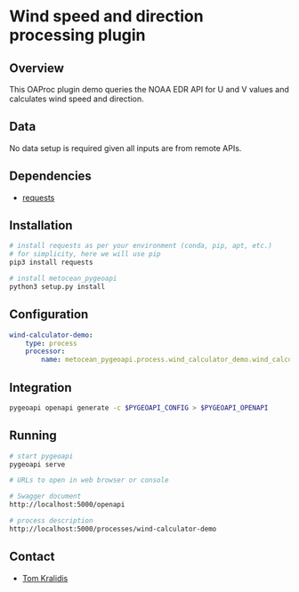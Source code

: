 # Wind speed and direction processing plugin

## Overview

This OAProc plugin demo queries the NOAA EDR API for U and V values and
calculates wind speed and direction.

## Data

No data setup is required given all inputs are from remote APIs.

## Dependencies

* [requests](https://requests.readthedocs.io)

## Installation

```bash
# install requests as per your environment (conda, pip, apt, etc.)
# for simplicity, here we will use pip
pip3 install requests

# install metocean_pygeoapi
python3 setup.py install
```

## Configuration

```yaml
wind-calculator-demo:
    type: process
    processor:
        name: metocean_pygeoapi.process.wind_calculator_demo.wind_calculator_demo.WindCalculatorDemoProcessor
```

## Integration

```bash
pygeoapi openapi generate -c $PYGEOAPI_CONFIG > $PYGEOAPI_OPENAPI
```

## Running

```bash
# start pygeoapi
pygeoapi serve

# URLs to open in web browser or console

# Swagger document
http://localhost:5000/openapi

# process description
http://localhost:5000/processes/wind-calculator-demo
```

## Contact

* [Tom Kralidis](https://github.com/tomkralidis)
